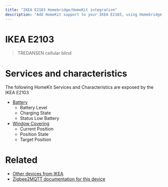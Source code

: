 ```yaml
---
title: "IKEA E2103 Homebridge/HomeKit integration"
description: "Add HomeKit support to your IKEA E2103, using Homebridge, Zigbee2MQTT and homebridge-z2m."
---
```

<!---
This file has been GENERATED using src/docgen/docgen.ts
DO NOT EDIT THIS FILE MANUALLY!
-->
# IKEA E2103
> TREDANSEN cellular blind


# Services and characteristics
The following HomeKit Services and Characteristics are exposed by
the IKEA E2103

* [Battery](../../battery.md)
  * Battery Level
  * Charging State
  * Status Low Battery
* [Window Covering](../../cover.md)
  * Current Position
  * Position State
  * Target Position


# Related
* [Other devices from IKEA](../index.md#ikea)
* [Zigbee2MQTT documentation for this device](https://www.zigbee2mqtt.io/devices/E2103.html)